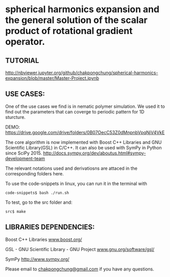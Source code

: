 spherical harmonics expansion and the general solution of the scalar product of rotational gradient operator.
========================================================================


TUTORIAL
--------


http://nbviewer.jupyter.org/github/chakpongchung/spherical-harmonics-expansion/blob/master/Master-Project.ipynb


USE CASES:
----------

One of the use cases we find is in nematic polymer simulation. We used it to find out the parameters that can coverge to  periodic pattern for 1D sturcture.

DEMO:
https://drive.google.com/drive/folders/0B07OecC53Z0dMnpnbVpqNjV4VkE



The core algorithm is now implemented with Boost C++ Libraries and GNU Scientific Library(GSL) in C/C++. It can also be used with SymPy in Python since SciPy 2015.
http://docs.sympy.org/dev/aboutus.html#sympy-development-team

The relevant notations used and derivatiosns are attaced in the corresponding folders here.


To use the code-snippets in linux, you can run it in the terminal with

    code-snippets$ bash ./run.sh


To test, go to the src folder and:

    src$ make


LIBRARIES DEPENDENCIES:
-----------------------


Boost C++ Libraries 
www.boost.org/

GSL - GNU Scientific Library - GNU Project
www.gnu.org/software/gsl/

SymPy
http://www.sympy.org/

Please email to chakpongchung@gmail.com if you have any questions.


